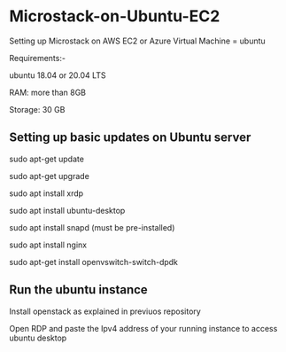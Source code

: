 # Microstack-on-Ubuntu-EC2

Setting up Microstack on AWS EC2 or Azure Virtual Machine = ubuntu

Requirements:-

ubuntu 18.04 or 20.04 LTS

RAM: more than 8GB

Storage: 30 GB


## Setting up basic updates on Ubuntu server

sudo apt-get update

sudo apt-get upgrade

sudo apt install xrdp 

sudo apt install ubuntu-desktop

sudo apt install snapd (must be pre-installed)

sudo apt install nginx 

sudo apt-get install openvswitch-switch-dpdk

## Run the ubuntu instance

Install openstack as explained in previuos repository

Open RDP and paste the Ipv4 address of your running instance to access ubuntu desktop

